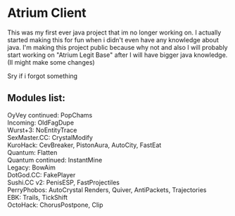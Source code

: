 # Atrium Client

This was my first ever java project that im no longer working on. I actually started making this for fun when i didn't
even have any knowledge about java. I'm making this project public because why not and also I will probably start working
on "Atrium Legit Base" after I will have bigger java knowledge. (Il might make some changes) <br />

Sry if i forgot something

Modules list:
-----------------------------------------------------
OyVey continued: PopChams <br />
Incoming: OldFagDupe <br />
Wurst+3: NoEntityTrace <br />
SexMaster.CC: CrystalModify <br />
KuroHack: CevBreaker, PistonAura, AutoCity, FastEat <br />
Quantum: Flatten <br />
Quantum continued: InstantMine <br />
Legacy: BowAim <br />
DotGod.CC: FakePlayer <br />
Sushi.CC v2: PenisESP, FastProjectiles <br />
PerryPhobos: AutoCrystal Renders, Quiver, AntiPackets, Trajectories <br />
EBK: Trails, TickShift <br />
OctoHack: ChorusPostpone, Clip <br />
